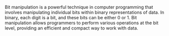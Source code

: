 
Bit manipulation is a powerful technique in computer programming that involves manipulating individual bits within binary representations of data. In binary, each digit is a bit, and these bits can be either 0 or 1. Bit manipulation allows programmers to perform various operations at the bit level, providing an efficient and compact way to work with data.


